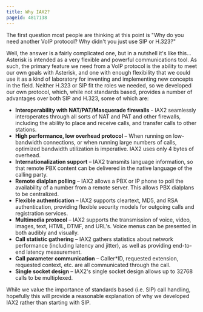```yaml
---
title: Why IAX2?
pageid: 4817138
---
```


The first question most people are thinking at this point is "Why do you need another VoIP protocol? Why didn't you just use SIP or H.323?"

Well, the answer is a fairly complicated one, but in a nutshell it's like this... Asterisk is intended as a very flexible and powerful communications tool. As such, the primary feature we need from a VoIP protocol is the ability to meet our own goals with Asterisk, and one with enough flexibility that we could use it as a kind of laboratory for inventing and implementing new concepts in the field. Neither H.323 or SIP fit the roles we needed, so we developed our own protocol, which, while not standards based, provides a number of advantages over both SIP and H.323, some of which are:

* **Interoperability with NAT/PAT/Masquerade firewalls** - IAX2 seamlessly interoperates through all sorts of NAT and PAT and other firewalls, including the ability to place and receive calls, and transfer calls to other stations.
* **High performance, low overhead protocol** – When running on low-bandwidth connections, or when running large numbers of calls, optimized bandwidth utilization is imperative. IAX2 uses only 4 bytes of overhead.
* **Internationalization support** – IAX2 transmits language information, so that remote PBX content can be delivered in the native language of the calling party.
* **Remote dialplan polling** – IAX2 allows a PBX or IP phone to poll the availability of a number from a remote server. This allows PBX dialplans to be centralized.
* **Flexible authentication** – IAX2 supports cleartext, MD5, and RSA authentication, providing flexible security models for outgoing calls and registration services.
* **Multimedia protocol** – IAX2 supports the transmission of voice, video, images, text, HTML, DTMF, and URL's. Voice menus can be presented in both audibly and visually.
* **Call statistic gathering** – IAX2 gathers statistics about network performance (including latency and jitter), as well as providing end-to-end latency measurement.
* **Call parameter communication** – Caller\*ID, requested extension, requested context, etc. are all communicated through the call.
* **Single socket design** – IAX2's single socket design allows up to 32768 calls to be multiplexed.

While we value the importance of standards based (i.e. SIP) call handling, hopefully this will provide a reasonable explanation of why we developed IAX2 rather than starting with SIP.
